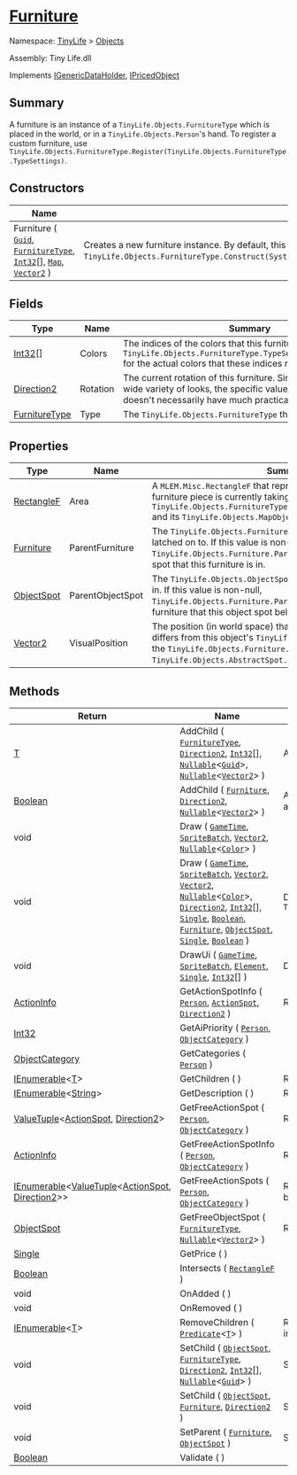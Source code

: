 # [Furniture](./Furniture.md)

Namespace: [TinyLife]() > [Objects]()

Assembly: Tiny Life.dll

Implements [IGenericDataHolder](./Furniture.md), [IPricedObject](./../World/IPricedObject.md)

## Summary
A furniture is an instance of a `TinyLife.Objects.FurnitureType` which is placed in the world, or in a `TinyLife.Objects.Person`'s hand.  To register a custom furniture, use `TinyLife.Objects.FurnitureType.Register(TinyLife.Objects.FurnitureType.TypeSettings)`.

## Constructors

| Name | Summary | 
| --- | --- | 
| Furniture ( [`Guid`](https://docs.microsoft.com/en-us/dotnet/api/System.Guid), [`FurnitureType`](./FurnitureType.md), [`Int32`](https://docs.microsoft.com/en-us/dotnet/api/System.Int32)[], [`Map`](./../World/Map.md), [`Vector2`](./Furniture.md) ) | Creates a new furniture instance.  By default, this is done using `TinyLife.Objects.FurnitureType.Construct(System.Int32[],TinyLife.World.Map,Microsoft.Xna.Framework.Vector2,System.Nullable{System.Guid})`. | 


## Fields

| Type | Name | Summary | 
| --- | --- | --- | 
| [Int32](https://docs.microsoft.com/en-us/dotnet/api/System.Int32)[] | Colors | The indices of the colors that this furniture has.  Refer to `TinyLife.Objects.FurnitureType.TypeSettings.ColorSchemes` for the actual colors that these indices represent. | 
| [Direction2](./Furniture.md) | Rotation | The current rotation of this furniture.  Since furniture has a wide variety of looks, the specific value of the rotation doesn't necessarily have much practical meaning. | 
| [FurnitureType](./FurnitureType.md) | Type | The `TinyLife.Objects.FurnitureType` that this furniture has | 


## Properties

| Type | Name | Summary | 
| --- | --- | --- | 
| [RectangleF](./Furniture.md) | Area | A `MLEM.Misc.RectangleF` that represents the area that this furniture piece is currently taking up, based on its `TinyLife.Objects.FurnitureType.GetSize(MLEM.Misc.Direction2)` and its `TinyLife.Objects.MapObject.Position` | 
| [Furniture](./Furniture.md) | ParentFurniture | The `TinyLife.Objects.Furniture` that this furniture is currently latched on to.  If this value is non-null, `TinyLife.Objects.Furniture.ParentObjectSpot` returns the object spot that this furniture is in. | 
| [ObjectSpot](./ObjectSpot.md) | ParentObjectSpot | The `TinyLife.Objects.ObjectSpot` that this furniture is currently in.  If this value is non-null, `TinyLife.Objects.Furniture.ParentFurniture` returns the furniture that this object spot belongs to. | 
| [Vector2](./Furniture.md) | VisualPosition | The position (in world space) that this furniture is at.  This only differs from this object's `TinyLife.Objects.MapObject.Position` if the `TinyLife.Objects.Furniture.ParentObjectSpot`'s `TinyLife.Objects.AbstractSpot.YOffset` is non-zero. | 


## Methods

| Return | Name | Summary | 
| --- | --- | --- | 
| [T](./Furniture.md) | AddChild ( [`FurnitureType`](./FurnitureType.md), [`Direction2`](./Furniture.md), [`Int32`](https://docs.microsoft.com/en-us/dotnet/api/System.Int32)[], [`Nullable`](https://docs.microsoft.com/en-us/dotnet/api/System.Nullable-1)\<[`Guid`](https://docs.microsoft.com/en-us/dotnet/api/System.Guid)>, [`Nullable`](https://docs.microsoft.com/en-us/dotnet/api/System.Nullable-1)\<[`Vector2`](./Furniture.md)> ) | Adds a child to this furniture, setting its parent (`TinyLife.Objects.Furniture.SetParent(TinyLife.Objects.Furniture,TinyLife.Objects.ObjectSpot)`) to this furniture. | 
| [Boolean](https://docs.microsoft.com/en-us/dotnet/api/System.Boolean) | AddChild ( [`Furniture`](./Furniture.md), [`Direction2`](./Furniture.md), [`Nullable`](https://docs.microsoft.com/en-us/dotnet/api/System.Nullable-1)\<[`Vector2`](./Furniture.md)> ) | Adds a child to this furniture, setting its parent (`TinyLife.Objects.Furniture.SetParent(TinyLife.Objects.Furniture,TinyLife.Objects.ObjectSpot)`) to this furniture.  The object spot selected is the first available object spot. | 
| void | Draw ( [`GameTime`](./Furniture.md), [`SpriteBatch`](./Furniture.md), [`Vector2`](./Furniture.md), [`Nullable`](https://docs.microsoft.com/en-us/dotnet/api/System.Nullable-1)\<[`Color`](./Furniture.md)> ) |  | 
| void | Draw ( [`GameTime`](./Furniture.md), [`SpriteBatch`](./Furniture.md), [`Vector2`](./Furniture.md), [`Vector2`](./Furniture.md), [`Nullable`](https://docs.microsoft.com/en-us/dotnet/api/System.Nullable-1)\<[`Color`](./Furniture.md)>, [`Direction2`](./Furniture.md), [`Int32`](https://docs.microsoft.com/en-us/dotnet/api/System.Int32)[], [`Single`](https://docs.microsoft.com/en-us/dotnet/api/System.Single), [`Boolean`](https://docs.microsoft.com/en-us/dotnet/api/System.Boolean), [`Furniture`](./Furniture.md), [`ObjectSpot`](./ObjectSpot.md), [`Single`](https://docs.microsoft.com/en-us/dotnet/api/System.Single), [`Boolean`](https://docs.microsoft.com/en-us/dotnet/api/System.Boolean) ) | Draws this furniture in the world with the given settings.  This is a more generalized version of `TinyLife.Objects.Furniture.Draw(Microsoft.Xna.Framework.GameTime,Microsoft.Xna.Framework.Graphics.SpriteBatch,Microsoft.Xna.Framework.Vector2,System.Nullable{Microsoft.Xna.Framework.Color})` | 
| void | DrawUi ( [`GameTime`](./Furniture.md), [`SpriteBatch`](./Furniture.md), [`Element`](./Furniture.md), [`Single`](https://docs.microsoft.com/en-us/dotnet/api/System.Single), [`Int32`](https://docs.microsoft.com/en-us/dotnet/api/System.Int32)[] ) | Draws this furniture in a ui context, rather than a world context.  Scale is determined based on the element that is passed. | 
| [ActionInfo](./../Actions/ActionInfo.md) | GetActionSpotInfo ( [`Person`](./Person.md), [`ActionSpot`](./ActionSpot.md), [`Direction2`](./Furniture.md) ) | Returns a `TinyLife.Actions.ActionInfo` that corresponds to the given `TinyLife.Objects.ActionSpot` and rotation | 
| [Int32](https://docs.microsoft.com/en-us/dotnet/api/System.Int32) | GetAiPriority ( [`Person`](./Person.md), [`ObjectCategory`](./ObjectCategory.md) ) |  | 
| [ObjectCategory](./ObjectCategory.md) | GetCategories ( [`Person`](./Person.md) ) |  | 
| [IEnumerable](./Furniture.md)\<[T](./Furniture.md)> | GetChildren (  ) | Returns a list of all of the children of this furniture.  Children are all furnitures in the world that have their `TinyLife.Objects.Furniture.ParentFurniture` set to this furniture instance. | 
| [IEnumerable](https://docs.microsoft.com/en-us/dotnet/api/System.Collections.Generic.IEnumerable-1)\<[String](https://docs.microsoft.com/en-us/dotnet/api/System.String)> | GetDescription (  ) | Returns a set of lines that are displayed in build mode when this furniture is hovered over, either in the buy menu or in the `TinyLife.World.Household.FurnitureStorage`.  By default, an empty set is returned. | 
| [ValueTuple](https://docs.microsoft.com/en-us/dotnet/api/System.ValueTuple-2)\<[ActionSpot](./ActionSpot.md), [Direction2](./Furniture.md)> | GetFreeActionSpot ( [`Person`](./Person.md), [`ObjectCategory`](./ObjectCategory.md) ) | Returns the first free action spot from `TinyLife.Objects.Furniture.GetFreeActionSpots(TinyLife.Objects.Person,TinyLife.Objects.ObjectCategory)`. | 
| [ActionInfo](./../Actions/ActionInfo.md) | GetFreeActionSpotInfo ( [`Person`](./Person.md), [`ObjectCategory`](./ObjectCategory.md) ) | Returns the first free action spot from `TinyLife.Objects.Furniture.GetFreeActionSpot(TinyLife.Objects.Person,TinyLife.Objects.ObjectCategory)`, but packed into an `TinyLife.Actions.ActionInfo`. | 
| [IEnumerable](https://docs.microsoft.com/en-us/dotnet/api/System.Collections.Generic.IEnumerable-1)\<[ValueTuple](https://docs.microsoft.com/en-us/dotnet/api/System.ValueTuple-2)\<[ActionSpot](./ActionSpot.md), [Direction2](./Furniture.md)>> | GetFreeActionSpots ( [`Person`](./Person.md), [`ObjectCategory`](./ObjectCategory.md) ) | Returns a list of `TinyLife.Objects.ActionSpot` instances that are part of this furniture, which are considered free.  Free, in this instance, is any spot that has the given category and is not currently occupied by another person. | 
| [ObjectSpot](./ObjectSpot.md) | GetFreeObjectSpot ( [`FurnitureType`](./FurnitureType.md), [`Nullable`](https://docs.microsoft.com/en-us/dotnet/api/System.Nullable-1)\<[`Vector2`](./Furniture.md)> ) | Returns the first free `TinyLife.Objects.ObjectSpot` on this furniture.  Free, in this case, is any object spot that isn't already occupied by a different furniture. | 
| [Single](https://docs.microsoft.com/en-us/dotnet/api/System.Single) | GetPrice (  ) |  | 
| [Boolean](https://docs.microsoft.com/en-us/dotnet/api/System.Boolean) | Intersects ( [`RectangleF`](./Furniture.md) ) |  | 
| void | OnAdded (  ) |  | 
| void | OnRemoved (  ) |  | 
| [IEnumerable](./Furniture.md)\<[T](./Furniture.md)> | RemoveChildren ( [`Predicate`](./Furniture.md)\<[`T`](./Furniture.md)> ) | Removes all of the children from this furniture that match the given predicate.  Children are all furnitures in the world that have their `TinyLife.Objects.Furniture.ParentFurniture` set to this furniture instance. | 
| void | SetChild ( [`ObjectSpot`](./ObjectSpot.md), [`FurnitureType`](./FurnitureType.md), [`Direction2`](./Furniture.md), [`Int32`](https://docs.microsoft.com/en-us/dotnet/api/System.Int32)[], [`Nullable`](https://docs.microsoft.com/en-us/dotnet/api/System.Nullable-1)\<[`Guid`](https://docs.microsoft.com/en-us/dotnet/api/System.Guid)> ) | Sets the child element in the given object spot to the given furniture.  If there are already children in the given object spot, those are removed prior to adding the new child. | 
| void | SetChild ( [`ObjectSpot`](./ObjectSpot.md), [`Furniture`](./Furniture.md), [`Direction2`](./Furniture.md) ) | Sets the child element in the given object spot to the given furniture.  If there are already children in the given object spot, those are removed prior to adding the new child. | 
| void | SetParent ( [`Furniture`](./Furniture.md), [`ObjectSpot`](./ObjectSpot.md) ) | Sets the parent of this furniture, changing its `TinyLife.Objects.MapObject.Position` and settings its `TinyLife.Objects.Furniture.ParentObjectSpot` value. | 
| [Boolean](https://docs.microsoft.com/en-us/dotnet/api/System.Boolean) | Validate (  ) |  | 


